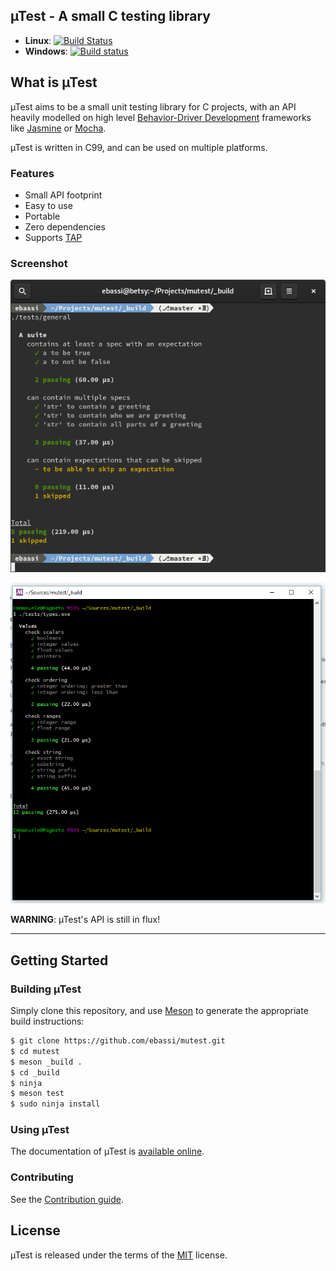 ## µTest - A small C testing library

 - **Linux**: [![Build Status](https://travis-ci.org/ebassi/mutest.svg?branch=master)](https://travis-ci.org/ebassi/mutest)
 - **Windows**: [![Build status](https://ci.appveyor.com/api/projects/status/1ghtdpt42u3vy8s9/branch/master?svg=true)](https://ci.appveyor.com/project/ebassi/mutest/branch/master)

## What is µTest

µTest aims to be a small unit testing library for C projects, with an API
heavily modelled on high level [Behavior-Driver Development][bdd] frameworks
like [Jasmine][jasminejs] or [Mocha][mochajs].

µTest is written in C99, and can be used on multiple platforms.

### Features

 - Small API footprint
 - Easy to use
 - Portable
 - Zero dependencies
 - Supports [TAP](https://testanything.org)

### Screenshot

![µTest on Linux](./mutest-mocha-format.png)

![µTest on Windows, using MSYS2](./mutest-msys2.png)

[bdd]: https://en.wikipedia.org/wiki/Behavior-driven_development
[jasminejs]: https://jasmine.github.io/
[mochajs]: https://mochajs.org/

**WARNING**: µTest's API is still in flux!

---

## Getting Started

### Building µTest

Simply clone this repository, and use [Meson](http://mesonbuild.com) to
generate the appropriate build instructions:

```sh
$ git clone https://github.com/ebassi/mutest.git
$ cd mutest
$ meson _build .
$ cd _build
$ ninja
$ meson test
$ sudo ninja install
```

### Using µTest

The documentation of µTest is [available online](https://ebassi.github.io/mutest/mutest.md.html).

### Contributing

See the [Contribution guide](./CONTRIBUTING.md).

## License

µTest is released under the terms of the [MIT](./LICENSE.txt) license.
